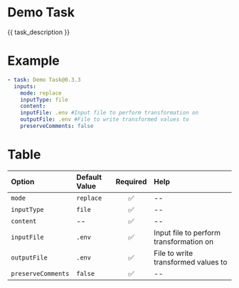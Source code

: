 # Demo Task

{{ task_description }}

# Example

```yaml
- task: Demo Task@0.3.3
  inputs:
    mode: replace
    inputType: file
    content:
    inputFile: .env #Input file to perform transformation on
    outputFile: .env #File to write transformed values to
    preserveComments: false

```

# Table

| Option             | Default Value | Required | Help                                    |
| :----------------- | :------------ | :------: | :-------------------------------------- |
| `mode`             | `replace`     |    ✅    | --                                      |
| `inputType`        | `file`        |    ✅    | --                                      |
| `content`          | --            |    ✅    | --                                      |
| `inputFile`        | `.env`        |    ✅    | Input file to perform transformation on |
| `outputFile`       | `.env`        |    ✅    | File to write transformed values to     |
| `preserveComments` | `false`       |    ✅    | --                                      |

